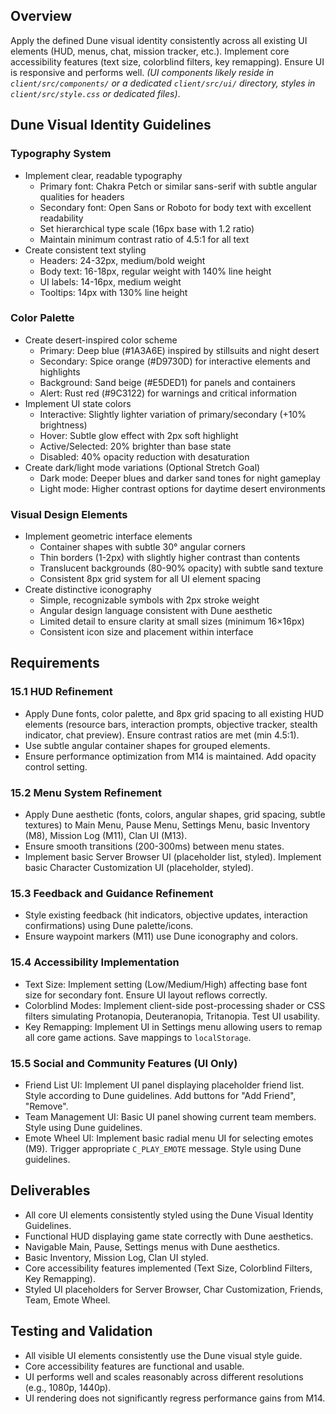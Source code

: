 ## Overview
Apply the defined Dune visual identity consistently across all existing UI elements (HUD, menus, chat, mission tracker, etc.). Implement core accessibility features (text size, colorblind filters, key remapping). Ensure UI is responsive and performs well. *(UI components likely reside in `client/src/components/` or a dedicated `client/src/ui/` directory, styles in `client/src/style.css` or dedicated files)*.

## Dune Visual Identity Guidelines

### Typography System
- Implement clear, readable typography
  - Primary font: Chakra Petch or similar sans-serif with subtle angular qualities for headers
  - Secondary font: Open Sans or Roboto for body text with excellent readability
  - Set hierarchical type scale (16px base with 1.2 ratio)
  - Maintain minimum contrast ratio of 4.5:1 for all text
- Create consistent text styling
  - Headers: 24-32px, medium/bold weight
  - Body text: 16-18px, regular weight with 140% line height
  - UI labels: 14-16px, medium weight
  - Tooltips: 14px with 130% line height

### Color Palette
- Create desert-inspired color scheme
  - Primary: Deep blue (#1A3A6E) inspired by stillsuits and night desert
  - Secondary: Spice orange (#D9730D) for interactive elements and highlights
  - Background: Sand beige (#E5DED1) for panels and containers
  - Alert: Rust red (#9C3122) for warnings and critical information
- Implement UI state colors
  - Interactive: Slightly lighter variation of primary/secondary (+10% brightness)
  - Hover: Subtle glow effect with 2px soft highlight
  - Active/Selected: 20% brighter than base state
  - Disabled: 40% opacity reduction with desaturation
- Create dark/light mode variations (Optional Stretch Goal)
  - Dark mode: Deeper blues and darker sand tones for night gameplay
  - Light mode: Higher contrast options for daytime desert environments

### Visual Design Elements
- Implement geometric interface elements
  - Container shapes with subtle 30° angular corners
  - Thin borders (1-2px) with slightly higher contrast than contents
  - Translucent backgrounds (80-90% opacity) with subtle sand texture
  - Consistent 8px grid system for all UI element spacing
- Create distinctive iconography
  - Simple, recognizable symbols with 2px stroke weight
  - Angular design language consistent with Dune aesthetic
  - Limited detail to ensure clarity at small sizes (minimum 16×16px)
  - Consistent icon size and placement within interface

## Requirements

### 15.1 HUD Refinement
- Apply Dune fonts, color palette, and 8px grid spacing to all existing HUD elements (resource bars, interaction prompts, objective tracker, stealth indicator, chat preview). Ensure contrast ratios are met (min 4.5:1).
- Use subtle angular container shapes for grouped elements.
- Ensure performance optimization from M14 is maintained. Add opacity control setting.

### 15.2 Menu System Refinement
- Apply Dune aesthetic (fonts, colors, angular shapes, grid spacing, subtle textures) to Main Menu, Pause Menu, Settings Menu, basic Inventory (M8), Mission Log (M11), Clan UI (M13).
- Ensure smooth transitions (200-300ms) between menu states.
- Implement basic Server Browser UI (placeholder list, styled). Implement basic Character Customization UI (placeholder, styled).

### 15.3 Feedback and Guidance Refinement
- Style existing feedback (hit indicators, objective updates, interaction confirmations) using Dune palette/icons.
- Ensure waypoint markers (M11) use Dune iconography and colors.

### 15.4 Accessibility Implementation
- Text Size: Implement setting (Low/Medium/High) affecting base font size for secondary font. Ensure UI layout reflows correctly.
- Colorblind Modes: Implement client-side post-processing shader or CSS filters simulating Protanopia, Deuteranopia, Tritanopia. Test UI usability.
- Key Remapping: Implement UI in Settings menu allowing users to remap all core game actions. Save mappings to `localStorage`.

### 15.5 Social and Community Features (UI Only)
- Friend List UI: Implement UI panel displaying placeholder friend list. Style according to Dune guidelines. Add buttons for "Add Friend", "Remove".
- Team Management UI: Basic UI panel showing current team members. Style using Dune guidelines.
- Emote Wheel UI: Implement basic radial menu UI for selecting emotes (M9). Trigger appropriate `C_PLAY_EMOTE` message. Style using Dune guidelines.

## Deliverables
- All core UI elements consistently styled using the Dune Visual Identity Guidelines.
- Functional HUD displaying game state correctly with Dune aesthetics.
- Navigable Main, Pause, Settings menus with Dune aesthetics.
- Basic Inventory, Mission Log, Clan UI styled.
- Core accessibility features implemented (Text Size, Colorblind Filters, Key Remapping).
- Styled UI placeholders for Server Browser, Char Customization, Friends, Team, Emote Wheel.

## Testing and Validation
- All visible UI elements consistently use the Dune visual style guide.
- Core accessibility features are functional and usable.
- UI performs well and scales reasonably across different resolutions (e.g., 1080p, 1440p).
- UI rendering does not significantly regress performance gains from M14.